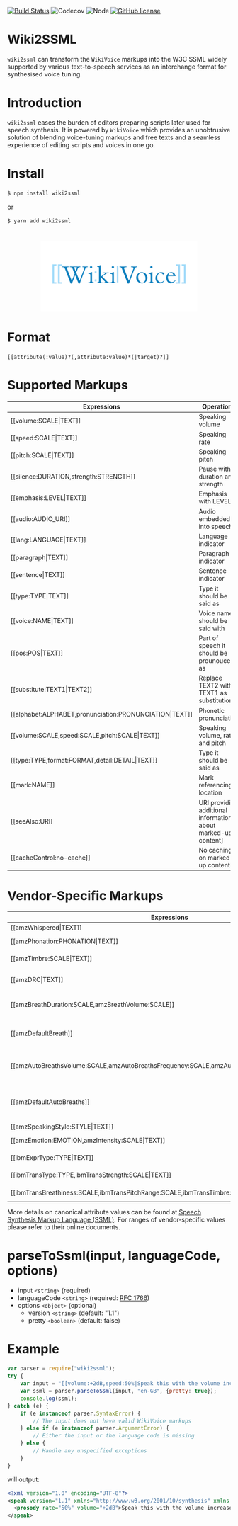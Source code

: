 [![Build Status](https://travis-ci.com/baxtree/wiki2ssml.svg?branch=master)](https://travis-ci.com/baxtree/wiki2ssml) ![Codecov](https://img.shields.io/codecov/c/github/baxtree/wiki2ssml) ![Node](https://img.shields.io/static/v1?label=node.js&message=&#8805;6.4.0&color=green) [![GitHub license](https://img.shields.io/github/license/baxtree/wiki2ssml)](https://github.com/baxtree/wiki2ssml/blob/master/LICENSE)


# Wiki2SSML

`wiki2ssml` can transform the `WikiVoice` markups into the W3C SSML widely supported by various text-to-speech services as an interchange format for synthesised voice tuning.

# Introduction
`wiki2ssml` eases the burden of editors preparing scripts later used for speech synthesis. It is powered by `WikiVoice` which provides an unobtrusive solution of blending voice-tuning markups and free texts and a seamless experience of editing scripts and voices in one go. 

# Install
```sh
$ npm install wiki2ssml
```
or 
```sh
$ yarn add wiki2ssml
```
#
<p align="center">
<img src="./figures/wikivoice.png" alt="WikiVoice"/>
</p>

# Format
```
[[attribute(:value)?(,attribute:value)*(|target)?]]
```
# Supported Markups
| Expressions        | Operations|
| ------------- |-------------|
| [[volume:SCALE&#124;TEXT]] | Speaking volume |
| [[speed:SCALE&#124;TEXT]] | Speaking rate |
| [[pitch:SCALE&#124;TEXT]] | Speaking pitch |
| [[silence:DURATION,strength:STRENGTH]] | Pause with duration and strength |
| [[emphasis:LEVEL&#124;TEXT]] | Emphasis with LEVEL |
| [[audio:AUDIO_URI]] | Audio embedded into speech|
| [[lang:LANGUAGE&#124;TEXT]] | Language indicator |
| [[paragraph&#124;TEXT]] | Paragraph indicator |
| [[sentence&#124;TEXT]] | Sentence indicator |
| [[type:TYPE&#124;TEXT]] | Type it should be said as |
| [[voice:NAME&#124;TEXT]] | Voice name it should be said with |
| [[pos:POS&#124;TEXT]] | Part of speech it should be prounouced as |
| [[substitute:TEXT1&#124;TEXT2]] | Replace TEXT2 with TEXT1 as substitution |
| [[alphabet:ALPHABET,pronunciation:PRONUNCIATION&#124;TEXT]] | Phonetic pronunciation |
| [[volume:SCALE,speed:SCALE,pitch:SCALE&#124;TEXT]] | Speaking volume, rate and pitch |
| [[type:TYPE,format:FORMAT,detail:DETAIL&#124;TEXT]] | Type it should be said as |
| [[mark:NAME]] | Mark referencing a location |
| [[seeAlso:URI] | URI providing additional information about marked-up content]
| [[cacheControl:no-cache]] | No caching on marked-up content |

# Vendor-Specific Markups
| Expressions        | Operations|
| ------------- |-------------|
| [[amzWhispered&#124;TEXT]] | Whispering |
| [[amzPhonation:PHONATION&#124;TEXT]] | Speaking Softly |
| [[amzTimbre:SCALE&#124;TEXT]] | Controlling Timbre |
| [[amzDRC&#124;TEXT]] | Dynamic Range Compression |
| [[amzBreathDuration:SCALE,amzBreathVolume:SCALE]] | Breathing based on the manual model |
| [[amzDefaultBreath]] | Default breathing based on the manual model |
| [[amzAutoBreathsVolume:SCALE,amzAutoBreathsFrequency:SCALE,amzAutoBreathsDuration:SCALE&#124;TEXT]] | Breathing based on the automated model |
| [[amzDefaultAutoBreaths]] | Default breathing based on the automated model |
| [[amzSpeakingStyle:STYLE&#124;TEXT]] | Speaking style |
| [[amzEmotion:EMOTION,amzIntensity:SCALE&#124;TEXT]] | Speaking emotionally |
| [[ibmExprType:TYPE&#124;TEXT]] | Expressiveness type |
| [[ibmTransType:TYPE,ibmTransStrength:SCALE&#124;TEXT]] | Voice transformation |
| [[ibmTransBreathiness:SCALE,ibmTransPitchRange:SCALE,ibmTransTimbre:SCALE&#124;TEXT]] | Voice custom transformation |

More details on canonical attribute values can be found at [Speech Synthesis Markup Language (SSML)](https://www.w3.org/TR/speech-synthesis/). For ranges of vendor-specific values please refer to their online documents.

# parseToSsml(input, languageCode, options)
- input `<string>` (required)
- languageCode `<string>` (required: [RFC 1766](https://tools.ietf.org/html/rfc1766))
- options `<object>` (optional)
  - version `<string>` (default: "1.1")
  - pretty `<boolean>` (default: false)

# Example
```js
var parser = require("wiki2ssml");
try {
    var input = "[[volume:+2dB,speed:50%|Speak this with the volume increased by 2dB at half the default speech rate.]]";
    var ssml = parser.parseToSsml(input, "en-GB", {pretty: true});
    console.log(ssml);
} catch (e) {
    if (e instanceof parser.SyntaxError) {
        // The input does not have valid WikiVoice markups
    } else if (e instanceof parser.ArgumentError) {
        // Either the input or the language code is missing
    } else {
        // Handle any unspecified exceptions
    }
}
```
will output:
```xml
<?xml version="1.0" encoding="UTF-8"?>
<speak version="1.1" xmlns="http://www.w3.org/2001/10/synthesis" xmlns:xsi="http://www.w3.org/2001/XMLSchema-instance" xsi:schemaLocation="http://www.w3.org/2001/10/synthesis http://www.w3.org/TR/speech-synthesis/synthesis.xsd" xml:lang="en-GB">
  <prosody rate="50%" volume="+2dB">Speak this with the volume increased by 2dB at half the default speech rate.</prosody>
</speak>
```
